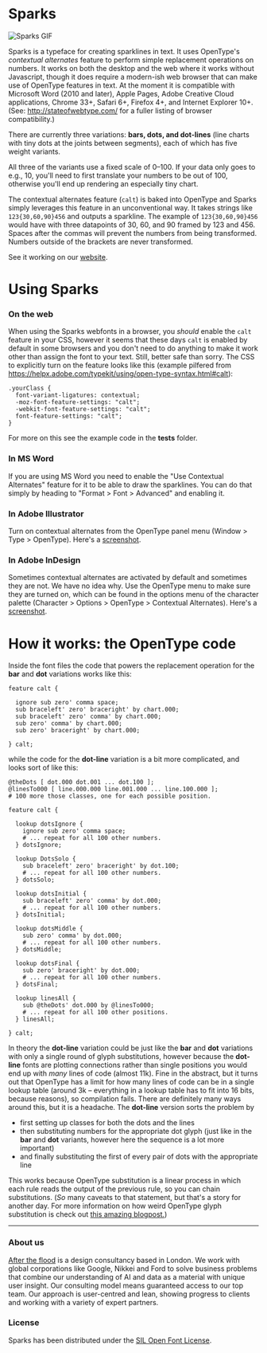 # Sparks

![Sparks GIF](https://aftertheflood.com/wp-content/uploads/2018/01/spark-typing-v2.gif)

Sparks is a typeface for creating sparklines in text. It uses OpenType's *contextual alternates* feature to perform simple replacement operations on numbers. It works on both the desktop and the web where it works without Javascript, though it does require a modern-ish web browser that can make use of OpenType features in text. At the moment it is compatible with Microsoft Word (2010 and later), Apple Pages, Adobe Creative Cloud applications, Chrome 33+, Safari 6+, Firefox 4+, and Internet Explorer 10+. (See: http://stateofwebtype.com/ for a fuller listing of browser compatibility.)

There are currently three variations: **bars, dots, and dot-lines** (line charts with tiny dots at the joints between segments), each of which has five weight variants.

All three of the variants use a fixed scale of 0–100. If your data only goes to e.g., 10, you'll need to first translate your numbers to be out of 100, otherwise you'll end up rendering an especially tiny chart.

The contextual alternates feature (`calt`) is baked into OpenType and Sparks simply leverages this feature in an unconventional way. It takes strings like `123{30,60,90}456` and outputs a sparkline. The example of `123{30,60,90}456` would have with three datapoints of 30, 60, and 90 framed by 123 and 456. Spaces after the commas will prevent the numbers from being transformed. Numbers outside of the brackets are never transformed.

See it working on our [website](http://aftertheflood.com/projects/atf-spark).




# Using Sparks

### On the web

When using the Sparks webfonts in a browser, you *should* enable the `calt` feature in your CSS, however it seems that these days `calt` is enabled by default in some browsers and you don't need to do anything to make it work other than assign the font to your text. Still, better safe than sorry. The CSS to explicitly turn on the feature looks like this (example pilfered from https://helpx.adobe.com/typekit/using/open-type-syntax.html#calt):

```
.yourClass {
  font-variant-ligatures: contextual;
  -moz-font-feature-settings: "calt";
  -webkit-font-feature-settings: "calt";
  font-feature-settings: "calt";
}
```

For more on this see the example code in the **tests** folder.

### In MS Word

If you are using MS Word you need to enable the "Use Contextual Alternates" feature for it to be able to draw the sparklines. You can do that simply by heading to "Format > Font > Advanced" and enabling it.

### In Adobe Illustrator

Turn on contextual alternates from the OpenType panel menu (Window > Type > OpenType). Here's a [screenshot](https://user-images.githubusercontent.com/771600/30393566-7ebc3a96-98b8-11e7-9b18-34cf6b1550c4.png).

### In Adobe InDesign

Sometimes contextual alternates are activated by default and sometimes they are not. We have no idea why. Use the OpenType menu to make sure they are turned on, which can be found in the options menu of the character palette (Character > Options > OpenType > Contextual Alternates). Here's a [screenshot](https://github.com/aftertheflood/sparks/documentation/indesign-contextual-alternates.png).




# How it works: the OpenType code

Inside the font files the code that powers the replacement operation for the **bar** and **dot** variations works like this:

```
feature calt {

  ignore sub zero' comma space;
  sub braceleft' zero' braceright' by chart.000;
  sub braceleft' zero' comma' by chart.000;
  sub zero' comma' by chart.000;
  sub zero' braceright' by chart.000;

} calt;

```

while the code for the **dot-line** variation is a bit more complicated, and looks sort of like this:

```
@theDots [ dot.000 dot.001 ... dot.100 ];
@linesTo000 [ line.000.000 line.001.000 ... line.100.000 ];
# 100 more those classes, one for each possible position.

feature calt {

  lookup dotsIgnore {
    ignore sub zero' comma space;
    # ... repeat for all 100 other numbers.
  } dotsIgnore;

  lookup DotsSolo {
    sub braceleft' zero' braceright' by dot.100;
    # ... repeat for all 100 other numbers.
  } dotsSolo;

  lookup dotsInitial {
    sub braceleft' zero' comma' by dot.000;
    # ... repeat for all 100 other numbers.
  } dotsInitial;

  lookup dotsMiddle {
    sub zero' comma' by dot.000;
    # ... repeat for all 100 other numbers.
  } dotsMiddle;

  lookup dotsFinal {
    sub zero' braceright' by dot.000;
    # ... repeat for all 100 other numbers.
  } dotsFinal;

  lookup linesAll {
    sub @theDots' dot.000 by @linesTo000;
    # ... repeat for all 100 other positions.
  } linesAll;

} calt;

```

In theory the **dot-line** variation could be just like the **bar** and **dot** variations with only a single round of glyph substitutions, however because the **dot-line** fonts are plotting connections rather than single positions you would end up with *many* lines of code (almost 11k). Fine in the abstract, but it turns out that OpenType has a limit for how many lines of code can be in a single lookup table (around 3k – everything in a lookup table has to fit into 16 bits, because reasons), so compilation fails. There are definitely many ways around this, but it is a headache. The **dot-line** version sorts the problem by

- first setting up classes for both the dots and the lines
- then substituting numbers for the appropriate dot glyph (just like in the **bar** and **dot** variants, however here the sequence is a lot more important)
- and finally substituting the first of every pair of dots with the appropriate line

This works because OpenType substitution is a linear process in which each rule reads the output of the previous rule, so you can chain substitutions. (*So* many caveats to that statement, but that's a story for another day. For more information on how weird OpenType glyph substitution is check out [this amazing blogpost.](http://ansuz.sooke.bc.ca/entry/131))

---

### About us
[After the flood](http://aftertheflood.com/) is a design consultancy based in London. We work with global corporations like Google, Nikkei and Ford to solve business problems that combine our understanding of AI and data as a material with unique user insight. Our consulting model means guaranteed access to our top team. Our approach is user-centred and lean, showing progress to clients and working with a variety of expert partners.

### License
Sparks has been distributed under the [SIL Open Font License](https://github.com/aftertheflood/spark/blob/master/LICENSE).
